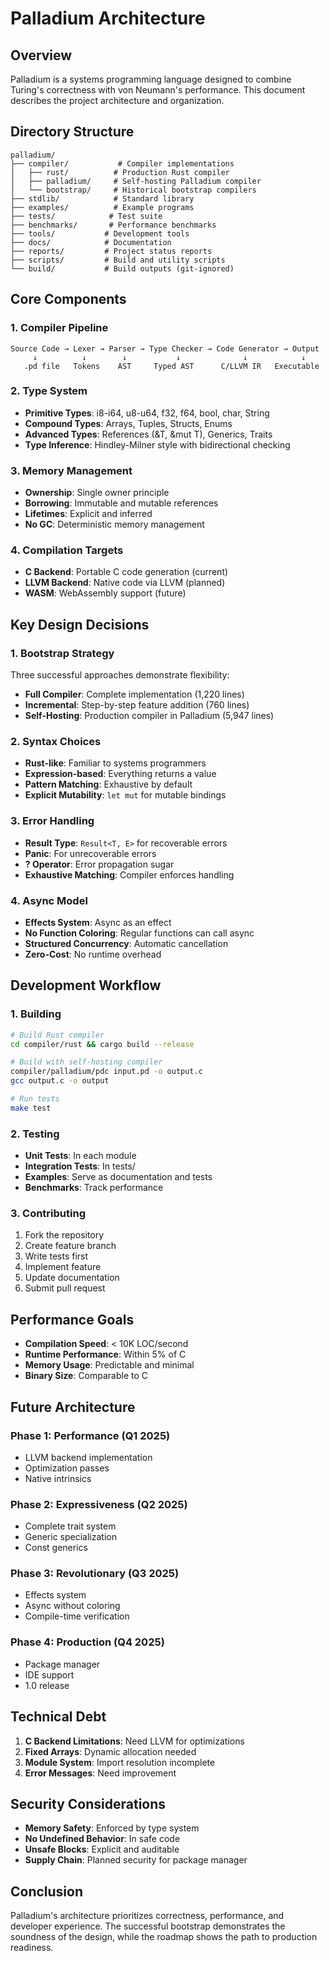 # Palladium Architecture

## Overview

Palladium is a systems programming language designed to combine Turing's correctness with von Neumann's performance. This document describes the project architecture and organization.

## Directory Structure

```
palladium/
├── compiler/           # Compiler implementations
│   ├── rust/          # Production Rust compiler
│   ├── palladium/     # Self-hosting Palladium compiler
│   └── bootstrap/     # Historical bootstrap compilers
├── stdlib/            # Standard library
├── examples/          # Example programs
├── tests/            # Test suite
├── benchmarks/       # Performance benchmarks
├── tools/           # Development tools
├── docs/            # Documentation
├── reports/         # Project status reports
├── scripts/         # Build and utility scripts
└── build/           # Build outputs (git-ignored)
```

## Core Components

### 1. Compiler Pipeline

```
Source Code → Lexer → Parser → Type Checker → Code Generator → Output
     ↓          ↓        ↓           ↓              ↓            ↓
   .pd file   Tokens    AST     Typed AST      C/LLVM IR   Executable
```

### 2. Type System

- **Primitive Types**: i8-i64, u8-u64, f32, f64, bool, char, String
- **Compound Types**: Arrays, Tuples, Structs, Enums
- **Advanced Types**: References (&T, &mut T), Generics, Traits
- **Type Inference**: Hindley-Milner style with bidirectional checking

### 3. Memory Management

- **Ownership**: Single owner principle
- **Borrowing**: Immutable and mutable references
- **Lifetimes**: Explicit and inferred
- **No GC**: Deterministic memory management

### 4. Compilation Targets

- **C Backend**: Portable C code generation (current)
- **LLVM Backend**: Native code via LLVM (planned)
- **WASM**: WebAssembly support (future)

## Key Design Decisions

### 1. Bootstrap Strategy

Three successful approaches demonstrate flexibility:
- **Full Compiler**: Complete implementation (1,220 lines)
- **Incremental**: Step-by-step feature addition (760 lines)
- **Self-Hosting**: Production compiler in Palladium (5,947 lines)

### 2. Syntax Choices

- **Rust-like**: Familiar to systems programmers
- **Expression-based**: Everything returns a value
- **Pattern Matching**: Exhaustive by default
- **Explicit Mutability**: `let mut` for mutable bindings

### 3. Error Handling

- **Result Type**: `Result<T, E>` for recoverable errors
- **Panic**: For unrecoverable errors
- **? Operator**: Error propagation sugar
- **Exhaustive Matching**: Compiler enforces handling

### 4. Async Model

- **Effects System**: Async as an effect
- **No Function Coloring**: Regular functions can call async
- **Structured Concurrency**: Automatic cancellation
- **Zero-Cost**: No runtime overhead

## Development Workflow

### 1. Building

```bash
# Build Rust compiler
cd compiler/rust && cargo build --release

# Build with self-hosting compiler
compiler/palladium/pdc input.pd -o output.c
gcc output.c -o output

# Run tests
make test
```

### 2. Testing

- **Unit Tests**: In each module
- **Integration Tests**: In tests/
- **Examples**: Serve as documentation and tests
- **Benchmarks**: Track performance

### 3. Contributing

1. Fork the repository
2. Create feature branch
3. Write tests first
4. Implement feature
5. Update documentation
6. Submit pull request

## Performance Goals

- **Compilation Speed**: < 10K LOC/second
- **Runtime Performance**: Within 5% of C
- **Memory Usage**: Predictable and minimal
- **Binary Size**: Comparable to C

## Future Architecture

### Phase 1: Performance (Q1 2025)
- LLVM backend implementation
- Optimization passes
- Native intrinsics

### Phase 2: Expressiveness (Q2 2025)
- Complete trait system
- Generic specialization
- Const generics

### Phase 3: Revolutionary (Q3 2025)
- Effects system
- Async without coloring
- Compile-time verification

### Phase 4: Production (Q4 2025)
- Package manager
- IDE support
- 1.0 release

## Technical Debt

1. **C Backend Limitations**: Need LLVM for optimizations
2. **Fixed Arrays**: Dynamic allocation needed
3. **Module System**: Import resolution incomplete
4. **Error Messages**: Need improvement

## Security Considerations

- **Memory Safety**: Enforced by type system
- **No Undefined Behavior**: In safe code
- **Unsafe Blocks**: Explicit and auditable
- **Supply Chain**: Planned security for package manager

## Conclusion

Palladium's architecture prioritizes correctness, performance, and developer experience. The successful bootstrap demonstrates the soundness of the design, while the roadmap shows the path to production readiness.
